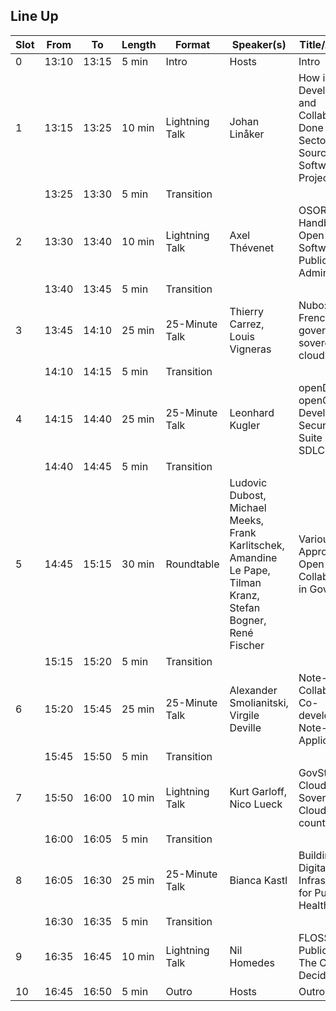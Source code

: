 ## Line Up

| Slot | From   | To     | Length | Format           | Speaker(s)                         | Title/Abstract                                                                                                                   | Email                   |
|------|--------|--------|--------|------------------|-------------------------------------|-----------------------------------------------------------------------------------------------------------------------------------|-------------------------|
| 0    | 13:10  | 13:15  | 5 min  | Intro            | Hosts                              | Intro                                                                                                                             |                         |
| 1    | 13:15  | 13:25  | 10 min | Lightning Talk   | Johan Linåker                      | How is Development and Collaboration Done in Public Sector Open Source Software Projects?                                         |                         |
|      | 13:25  | 13:30  | 5 min  | Transition       |                                     |                                                                                                                                   |                         |
| 2    | 13:30  | 13:40  | 10 min | Lightning Talk   | Axel Thévenet                      | OSOR Handbook on Open Source Software in Public Administration                                                                    |                         |
|      | 13:40  | 13:45  | 5 min  | Transition       |                                     |                                                                                                                                   |                         |
| 3    | 13:45  | 14:10  | 25 min | 25-Minute Talk   | Thierry Carrez, Louis Vigneras     | Nubo: the French government sovereign cloud                                                                                       |                         |
|      | 14:10  | 14:15  | 5 min  | Transition       |                                     |                                                                                                                                   |                         |
| 4    | 14:15  | 14:40  | 25 min | 25-Minute Talk   | Leonhard Kugler                    | openDesk on openCode: Developing a Secure Office Suite and SDLC                                                                   |                         |
|      | 14:40  | 14:45  | 5 min  | Transition       |                                     |                                                                                                                                   |                         |
| 5    | 14:45  | 15:15  | 30 min | Roundtable       | Ludovic Dubost, Michael Meeks, Frank Karlitschek, Amandine Le Pape, Tilman Kranz, Stefan Bogner, René Fischer | Various Approaches to Open Source Collaboration in Government                                                     |                         |
|      | 15:15  | 15:20  | 5 min  | Transition       |                                     |                                                                                                                                   |                         |
| 6    | 15:20  | 15:45  | 25 min | 25-Minute Talk   | Alexander Smolianitski, Virgile Deville | Note-Worthy Collaboration: Co-developing a Note-Taking Application                                                                |                         |
|      | 15:45  | 15:50  | 5 min  | Transition       |                                     |                                                                                                                                   |                         |
| 7    | 15:50  | 16:00  | 10 min | Lightning Talk   | Kurt Garloff, Nico Lueck           | GovStack Cloud BB: Sovereign Clouds for all countries                                                                             |                         |
|      | 16:00  | 16:05  | 5 min  | Transition       |                                     |                                                                                                                                   |                         |
| 8    | 16:05  | 16:30  | 25 min | 25-Minute Talk   | Bianca Kastl                       | Building Open Digital Infrastructures for Public Health                                                                          |                         |
|      | 16:30  | 16:35  | 5 min  | Transition       |                                     |                                                                                                                                   |                         |
| 9    | 16:35  | 16:45  | 10 min | Lightning Talk   | Nil Homedes                        | FLOSS as a Public Policy: The Case of Decidim                                                                                    |                         |
| 10   | 16:45  | 16:50  | 5 min  | Outro            | Hosts                              | Outro                                                                                                                             |                         |
